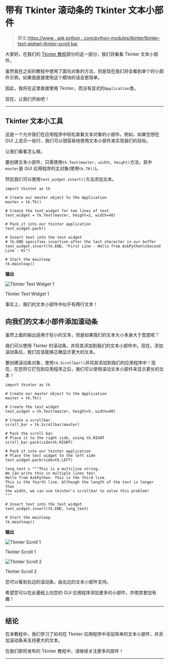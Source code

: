 # 带有 Tkinter 滚动条的 Tkinter 文本小部件

> 原文:[https://www . ask python . com/python-modules/tkinter/tkinter-text-widget-tkinter-scroll bar](https://www.askpython.com/python-modules/tkinter/tkinter-text-widget-tkinter-scrollbar)

大家好。在我们的 [Tkinter 教程](https://www.askpython.com/python-modules/tkinter)部分的这一部分，我们将看看 Tkinter 文本小部件。

虽然我在之前的教程中使用了面向对象的方法，但是现在我们将会看到单个的小部件示例，如果我直接使用这个模块的话会更简单。

因此，我将在这里直接使用 Tkinter，而没有显式的`Application`类。

现在，让我们开始吧！

* * *

## Tkinter 文本小工具

这是一个允许我们在应用程序中轻松查看文本对象的小部件。例如，如果您想在 GUI 上显示一些行，我们可以很容易地使用文本小部件来实现我们的目标。

让我们看看怎么做。

要创建文本小部件，只需使用`tk.Text(master, width, height)`方法，其中`master`是 GUI 应用程序的主对象(使用`tk.TK()`)。

然后我们可以使用`text_widget.insert()`方法添加文本。

```
import tkinter as tk

# Create our master object to the Application
master = tk.Tk()

# Create the text widget for two lines of text
text_widget = tk.Text(master, height=2, width=40)

# Pack it into our tkinter application
text_widget.pack()

# Insert text into the text widget
# tk.END specifies insertion after the last character in our buffer
text_widget.insert(tk.END, "First Line - Hello from AskPython\nSecond Line - Hi")

# Start the mainloop
tk.mainloop()

```

**输出**

![Tkinter Text Widget 1](../Images/e654038537beec0f838df88a0d13f275.png)

Tkinter Text Widget 1

事实上，我们的文本小部件中似乎有两行文本！

## 向我们的文本小部件添加滚动条

虽然上面的输出适用于较小的文本，但是如果我们的文本大小本身大于宽度呢？

我们可以使用 Tkinter 的滚动条，并将其添加到我们的文本小部件中。现在，添加滚动条后，我们应该能够正确显示更大的文本。

要创建滚动条对象，使用`tk.Scrollbar()`并将其添加到我们的应用程序中！现在，在您将它打包到应用程序之后，我们可以使用滚动文本小部件来显示更长的文本！

```
import tkinter as tk

# Create our master object to the Application
master = tk.Tk()

# Create the text widget
text_widget = tk.Text(master, height=5, width=40)

# Create a scrollbar
scroll_bar = tk.Scrollbar(master)

# Pack the scroll bar
# Place it to the right side, using tk.RIGHT
scroll_bar.pack(side=tk.RIGHT)

# Pack it into our tkinter application
# Place the text widget to the left side
text_widget.pack(side=tk.LEFT)

long_text = """This is a multiline string.
We can write this in multiple lines too!
Hello from AskPython. This is the third line.
This is the fourth line. Although the length of the text is longer than
the width, we can use tkinter's scrollbar to solve this problem!
"""

# Insert text into the text widget
text_widget.insert(tk.END, long_text)

# Start the mainloop
tk.mainloop()

```

**输出**

![Tkinter Scroll 1](../Images/e34f435e2ffa93082f38ee58ec7595c8.png)

Tkinter Scroll 1

![Tkinter Scroll 2](../Images/571f5e3357e684037f6c33821cc6f34b.png)

Tkinter Scroll 2

您可以看到右边的滚动条，由左边的文本小部件支持。

希望您可以在此基础上向您的 GUI 应用程序添加更多的小部件，并使其更加有趣！

* * *

## 结论

在本教程中，我们学习了如何在 Tkinter 应用程序中添加简单的文本小部件，并添加滚动条来支持更大的文本。

在我们即将发布的 Tkinter 教程中，请继续关注更多的部件！

* * *